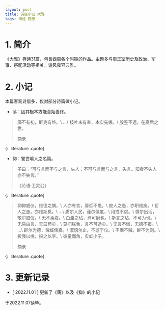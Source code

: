 ```yaml
---
layout: post
title: 诗经小记 大雅
tags: 诗经 随想
---
```


# 1. 简介

《大雅》存诗31篇，包含西周各个时期的作品。主题多与周王室历史及政治、军事、祭祀活动等相关，诗风雍容典雅。

# 2. 小记

本篇客观诗居多，仅对部分诗篇做小记。

- 荡：固其根本方能善始善终。

> 靡不有初，鲜克有终。\\
> ...\\
> 枝叶未有害，本实先拨。\\
> 殷鉴不远，在夏后之世。 
> <footer>摘录</footer>
{: .literature .quote}

- 抑：警世喻人之名篇。

> 子曰：“可与言而不与之言，失人；不可与言而与之言，失言。知者不失人亦不失言。”
> <footer>《论语·卫灵公》</footer>
{: .literature .quote}

> 抑抑威仪，维德之隅。\\
> 人亦有言，靡哲不愚。\\
> 庶人之愚，亦职维疾。\\
> 哲人之愚，亦维斯戾。\\
> ...\\
> 质尔人民，谨尔侯度，\\
> 用戒不虞。\\
> 慎尔出话，敬尔威仪，\\
> 无不柔嘉。\\
> 白圭之玷，尚可磨也。\\
> 斯言之玷，不可为也。\\
> 无易由言，无曰苟矣，\\
> 莫扪朕舌，言不可逝矣。\\
> 无言不雠，无德不报。\\
> ...\\
> 辟尔为德，俾臧俾嘉。\\
> 淑慎尔止，不愆于仪。\\
> 不僭不贼，鲜不为则。\\
> 投我以桃，报之以李。\\
> 彼童而角，实虹小子。
> <footer>摘录</footer>
{: .literature .quote}

# 3. 更新记录

- [ 2022.11.01 ] 更新了《荡》以及《抑》的小记

于2022.11.07读毕。

